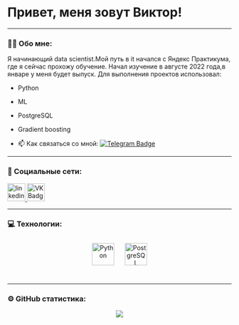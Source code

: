 # Привет, меня зовут Виктор!

---

### :man_technologist: Обо мне:

Я начинающий data scientist.Мой путь в it начался с Яндекс Практикума, где я сейчас прохожу обучение. Начал изучение в августе 2022 года,в январе у меня будет выпуск.
Для выполнения проектов использовал:  
- Python
- ML
- PostgreSQL
- Gradient boosting 

- :mailbox: Как связаться со мной: [![Telegram Badge](https://img.shields.io/badge/-osyaginviktor-blue?style=flat&logo=Telegram&logoColor=white)](https://t.me/RoXR1t3)

---

### 🤝 Социальные сети:

  <div id="badges">
    <a href="https://www.linkedin.com/in/%D0%B2%D0%B8%D0%BA%D1%82%D0%BE%D1%80-%D0%BE%D1%81%D1%8F%D0%B3%D0%B8%D0%BD-8131a5258/" target="_blank">
      <img src="https://cdn-icons-png.flaticon.com/512/2504/2504799.png" width="40" height="40" alt="linkedin" />
    </a>
    <!-- <a href="https://t.me/tehnomaniak07" target="_blank">
      <img src="https://cdn-icons-png.flaticon.com/512/2111/2111646.png" width="40" height="40" alt="telegram group" />
    </a>
    <a href="https://www.youtube.com/channel/UCbORpXVw1JNc0JYFSUqLWXA" target="_blank">
      <img src="https://cdn-icons-png.flaticon.com/512/3670/3670147.png" width="40" height="40" alt="Youtube"/>
    </a> -->
    <a href="https://vk.com/7roxrite7" target="_blank">
      <img src="https://cdn-icons-png.flaticon.com/512/145/145813.png" width="40" height="40" alt="VK Badge"/>
    </a>
    <!-- <a href="https://dzen.ru/tehnomaniak" target="_blank">
      <img src="https://upload.wikimedia.org/wikipedia/commons/thumb/a/ab/Yandex_Zen_logo_icon.svg/1024px-Yandex_Zen_logo_icon.svg.png" width="40" height="40" alt="Zen Badge"/>
    </a> -->
  </div>

---

### 💻 Технологии:

</td><td valign="top" width="40%">
</td><td valign="top" width="40%">

<div align="center">  
<a href="https://www.python.org/" target="_blank"><img style="margin: 10px" src="https://profilinator.rishav.dev/skills-assets/python-original.svg" alt="Python" height="50" /></a>  
<a href="https://www.postgresql.org/" target="_blank"><img style="margin: 10px" src="https://profilinator.rishav.dev/skills-assets/postgresql-original-wordmark.svg" alt="PostgreSQL" height="50" /></a>  
</div>

</td></tr></table>  

<br/>  

---

<!-- ### 💻 Образование:

| Образование                                                                       | Дата              |
| ----------------------------------------------------------------------------------| :---------------: |
| Казанский строительный кооледж - строительство и эксплуатация зданий и сооружений | 02/2022 - 03/2022 |
| practicum.yandex/Факультет Data scince+                                           | 05/2022 - xx/2023 |

--- -->


### ⚙️ GitHub статистика:

<div align="center"><img src="https://github-readme-stats.vercel.app/api?username=OsyaginVictor&show_icons=true&count_private=true&hide_border=true" align="center" /></div>  

<br/>  
